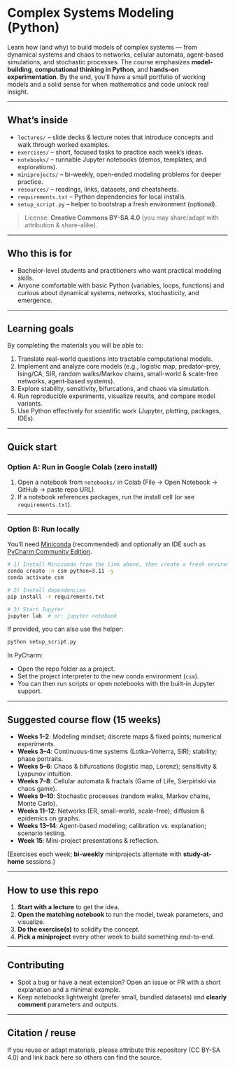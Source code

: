 # Complex Systems Modeling (Python)

Learn how (and why) to build models of complex systems — from dynamical systems and chaos to networks, cellular automata, agent-based simulations, and stochastic processes. The course emphasizes **model-building**, **computational thinking in Python**, and **hands-on experimentation**. By the end, you’ll have a small portfolio of working models and a solid sense for when mathematics and code unlock real insight.

---

## What’s inside

- `lectures/` – slide decks & lecture notes that introduce concepts and walk through worked examples.  
- `exercises/` – short, focused tasks to practice each week’s ideas.  
- `notebooks/` – runnable Jupyter notebooks (demos, templates, and explorations).  
- `miniprojects/` – bi-weekly, open-ended modeling problems for deeper practice.  
- `resources/` – readings, links, datasets, and cheatsheets.  
- `requirements.txt` – Python dependencies for local installs.  
- `setup_script.py` – helper to bootstrap a fresh environment (optional).

> License: **Creative Commons BY-SA 4.0** (you may share/adapt with attribution & share-alike).

---

## Who this is for

- Bachelor-level students and practitioners who want practical modeling skills.  
- Anyone comfortable with basic Python (variables, loops, functions) and curious about dynamical systems, networks, stochasticity, and emergence.

---

## Learning goals

By completing the materials you will be able to:

1. Translate real-world questions into tractable computational models.  
2. Implement and analyze core models (e.g., logistic map, predator–prey, Ising/CA, SIR, random walks/Markov chains, small-world & scale-free networks, agent-based systems).  
3. Explore stability, sensitivity, bifurcations, and chaos via simulation.  
4. Run reproducible experiments, visualize results, and compare model variants.  
5. Use Python effectively for scientific work (Jupyter, plotting, packages, IDEs).

---

## Quick start

### Option A: Run in Google Colab (zero install)

1. Open a notebook from `notebooks/` in Colab (File → Open Notebook → GitHub → paste repo URL).  
2. If a notebook references packages, run the install cell (or see `requirements.txt`).

---

### Option B: Run locally

You’ll need [Miniconda](https://docs.conda.io/en/latest/miniconda.html) (recommended) and optionally an IDE such as [PyCharm Community Edition](https://www.jetbrains.com/pycharm/download/).

```bash
# 1) Install Miniconda from the link above, then create a fresh environment
conda create -n csm python=3.11 -y
conda activate csm

# 2) Install dependencies
pip install -r requirements.txt

# 3) Start Jupyter
jupyter lab  # or: jupyter notebook
```

If provided, you can also use the helper:
```bash
python setup_script.py
```

In PyCharm:  
- Open the repo folder as a project.  
- Set the project interpreter to the new conda environment (`csm`).  
- You can then run scripts or open notebooks with the built-in Jupyter support.

---

## Suggested course flow (15 weeks)

- **Weeks 1–2**: Modeling mindset; discrete maps & fixed points; numerical experiments.  
- **Weeks 3–4**: Continuous-time systems (Lotka–Volterra, SIR); stability; phase portraits.  
- **Weeks 5–6**: Chaos & bifurcations (logistic map, Lorenz); sensitivity & Lyapunov intuition.  
- **Weeks 7–8**: Cellular automata & fractals (Game of Life, Sierpiński via chaos game).  
- **Weeks 9–10**: Stochastic processes (random walks, Markov chains, Monte Carlo).  
- **Weeks 11–12**: Networks (ER, small-world, scale-free); diffusion & epidemics on graphs.  
- **Weeks 13–14**: Agent-based modeling; calibration vs. explanation; scenario testing.  
- **Week 15**: Mini-project presentations & reflection.

(Exercises each week; **bi-weekly** miniprojects alternate with **study-at-home** sessions.)

---

## How to use this repo

1. **Start with a lecture** to get the idea.  
2. **Open the matching notebook** to run the model, tweak parameters, and visualize.  
3. **Do the exercise(s)** to solidify the concept.  
4. **Pick a miniproject** every other week to build something end-to-end.

---

## Contributing

- Spot a bug or have a neat extension? Open an issue or PR with a short explanation and a minimal example.  
- Keep notebooks lightweight (prefer small, bundled datasets) and **clearly comment** parameters and outputs.

---

## Citation / reuse

If you reuse or adapt materials, please attribute this repository (CC BY-SA 4.0) and link back here so others can find the source.
